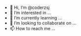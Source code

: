 - 👋 Hi, I’m @coderzsj
- 👀 I’m interested in ...
- 🌱 I’m currently learning ...
- 💞️ I’m looking to collaborate on ...
- 📫 How to reach me ...

<!---
coderzsj/coderzsj is a ✨ special ✨ repository because its `README.md` (this file) appears on your GitHub profile.
You can click the Preview link to take a look at your changes.
--->
